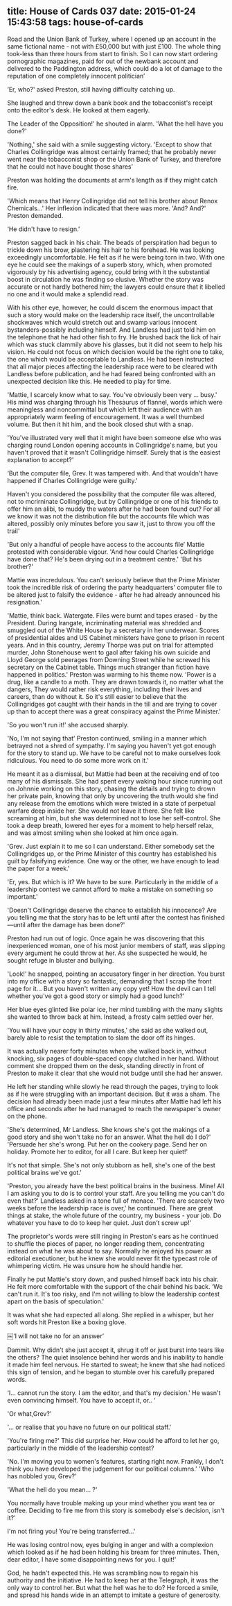title: House of Cards 037
date: 2015-01-24 15:43:58
tags: house-of-cards
---

Road and the Union Bank of Turkey, where I opened up an account in the same fictional name - not with £50,000 but with just £100. The whole thing took-less than three hours from start to finish. So I can now start ordering pornographic magazines, paid for out of the newbank account and delivered to the Paddington address, which could do a lot of damage to the reputation of one completely innocent politician’

‘Er, who?' asked Preston, still having difficulty catching up.

She laughed and threw down a bank book and the tobacconist's receipt onto the editor's desk. He looked at them eagerly.

The Leader of the Opposition!' he shouted in alarm. 'What the hell have you done?'

'Nothing,' she said with a smile suggesting victory. 'Except to show that Charles Collingridge was almost certainly framed; that he probably never went near the tobacconist shop or the Union Bank of Turkey, and therefore that he could not have bought those shares’

Preston was holding the documents at arm's length as if they might catch fire.

'Which means that Henry Collingridge did not tell his brother about Renox Chemicals...' Her inflexion indicated that there was more. 'And? And?' Preston demanded.

‘He didn't have to resign.'

Preston sagged back in his chair. The beads of perspiration had begun to trickle down his brow, plastering his hair to his forehead. He was looking exceedingly uncomfortable. He felt as if he were being torn in two. With one eye he could see the makings of a superb story, which, when promoted vigorously by his advertising agency, could bring with it the substantial boost in circulation he was finding so elusive. Whether the story was accurate or not hardly bothered him; the lawyers could ensure that it libelled no one and it would make a splendid read.

With his other eye, however, he could discern the enormous impact that such a story would make on the leadership race itself, the uncontrollable shockwaves which would stretch out and swamp various innocent bystanders-possibly including himself. And Landless had just told him on the telephone that he had other fish to fry. He brushed back the lick of hair which was stuck clammily above his glasses, but it did not seem to help his vision. He could not focus on which decision would be the right one to take, the one which would be acceptable to Landless. He had been instructed that all major pieces affecting the leadership race were to be cleared with Landless before publication, and he had feared being confronted with an unexpected decision like this. He needed to play for time.

'Mattie, I scarcely know what to say. You've obviously been very ... busy.' His mind was charging through his Thesaurus of flannel, words which were meaningless and noncommittal but which left their audience with an appropriately warm feeling of encouragement. It was a well thumbed volume. But then it hit him, and the book closed shut with a snap.

'You've illustrated very well that it might have been someone else who was charging round London opening accounts in Collingridge's name, but you haven't proved that it wasn't Collingridge himself. Surely that is the easiest explanation to accept?'

‘But the computer file, Grev. It was tampered with. And that wouldn't have happened if Charles Collingridge were guilty.'

Haven't you considered the possibility that the computer file was altered, not to mcrirninate Collingridge, but by Collingridge or one of his friends to offer him an alibi, to muddy the waters after he had been found out? For all we know it was not the distribution file but the accounts file which was altered, possibly only minutes before you saw it, just to throw you off the trail'

'But only a handful of people have access to the accounts file’ Mattie protested with considerable vigour. 'And how could Charles Collingridge have done that? He's been drying out in a treatment centre.' 'But his brother?'

Mattie was incredulous. You can't seriously believe that the Prime Minister took the incredible risk of ordering the party headquarters' computer file to be altered just to falsify the evidence - after he had already announced his resignation.'

'Mattie, think back. Watergate. Files were burnt and tapes erased - by the President. During Irangate, incriminating material was shredded and smuggled out of the White House by a secretary in her underwear. Scores of presidential aides and US Cabinet ministers have gone to prison in recent years. And in this country, Jeremy Thorpe was put on trial for attempted murder, John Stonehouse went to gaol after faking his own suicide and Lloyd George sold peerages from Downing Street while he screwed his secretary on the Cabinet table. Things much stranger than fiction have happened in politics.' Preston was warming to his theme now. 'Power is a drug, like a candle to a moth. They are drawn towards it, no matter what the dangers, They would rather risk everything, including their lives and careers, than do without it. So it's still easier to believe that the Collingridges got caught with their hands in the till and are trying to cover up than to accept there was a great conspiracy against the Prime Minister.'

'So you won't run it!' she accused sharply.

'No, I'm not saying that’ Preston continued, smiling in a manner which betrayed not a shred of sympathy. I'm saying you haven't yet got enough for the story to stand up. We have to be careful not to make ourselves look ridiculous. You need to do some more work on it.'

He meant it as a dismissal, but Mattie had been at the receiving end of too many of his dismissals. She had spent every waking hour since running out on Johnnie working on this story, chasing the details and trying to drown her private pain, knowing that only by uncovering the truth would she find any release from the emotions which were twisted in a state of perpetual warfare deep inside her. She would not leave it there. She felt like screaming at him, but she was determined not to lose her self-control. She took a deep breath, lowered her eyes for a moment to help herself relax, and was almost smiling when she looked at him once again.

'Grev. Just explain it to me so I can understand. Either somebody set the Collingridges up, or the Prime Minister of this country has established his guilt by falsifying evidence. One way or the other, we have enough to lead the paper for a week.'

'Er, yes. But which is it? We have to be sure. Particularly in the middle of a leadership contest we cannot afford to make a mistake on something so important.'

'Doesn't Collingridge deserve the chance to establish his innocence? Are you telling me that the story has to be left until after the contest has finished—until after the damage has been done?'

Preston had run out of logic. Once again he was discovering that this inexperienced woman, one of his most junior members of staff, was slipping every argument he could throw at her. As she suspected he would, he sought refuge in bluster and bullying.

'Look!' he snapped, pointing an accusatory finger in her direction. You burst into my office with a story so fantastic, demanding that I scrap the front page for it... But you haven't written any copy yet! How the devil can I tell whether you've got a good story or simply had a good lunch?'

Her blue eyes glinted like polar ice, her mind tumbling with the many slights she wanted to throw back at him. Instead, a frosty calm settled over her.

'You will have your copy in thirty minutes,' she said as she walked out, barely able to resist the temptation to slam the door off its hinges.

It was actually nearer forty minutes when she walked back in, without knocking, six pages of double-spaced copy clutched in her hand. Without comment she dropped them on the desk, standing directly in front of Preston to make it clear that she would not budge until she had her answer.

He left her standing while slowly he read through the pages, trying to look as if he were struggling with an important decision. But it was a sham. The decision had already been made just a few minutes after Mattie had left his office and seconds after he had managed to reach the newspaper's owner on the phone.

'She's determined, Mr Landless. She knows she's got the makings of a good story and she won't take no for an answer. What the hell do I do?' 'Persuade her she's wrong. Put her on the cookery page. Send her on holiday. Promote her to editor, for all I care. But keep her quiet!'

It's not that simple. She's not only stubborn as hell, she's one of the best political brains we've got.'

'Preston, you already have the best political brains in the business. Mine! All I am asking you to do is to control your staff. Are you telling me you can't do even that?' Landless asked in a tone full of menace. 'There are scarcely two weeks before the leadership race is over,' he continued. There are great things at stake, the whole future of the country, my business - your job. Do whatever you have to do to keep her quiet. Just don't screw up!'

The proprietor's words were still ringing in Preston's ears as he continued to shuffle the pieces of paper, no longer reading them, concentrating instead on what he was about to say. Normally he enjoyed his power as editorial executioner, but he knew she would never fit the typecast role of whimpering victim. He was unsure how he should handle her.

Finally he put Mattie's story down, and pushed himself back into his chair. He felt more comfortable with the support of the chair behind his back. ‘We can't run it. It's too risky, and I'm not willing to blow the leadership contest apart on the basis of speculation.'

It was what she had expected all along. She replied in a whisper, but her soft words hit Preston like a boxing glove.

￼‘I will not take no for an answer’

Dammit. Why didn't she just accept it, shrug it off or just burst into tears like the others? The quiet insolence behind her words and his inability to handle it made him feel nervous. He started to sweat; he knew that she had noticed this sign of tension, and he began to stumble over his carefully prepared words.

‘I... cannot run the story. I am the editor, and that's my decision.' He wasn't even convincing himself. You have to accept it, or.. ‘

'Or what,Grev?'

'... or realise that you have no future on our political staff.'

'You're firing me?' This did surprise her. How could he afford to let her go, particularly in the middle of the leadership contest?

'No. I'm moving you to women's features, starting right now. Frankly, I don't think you have developed the judgement for our political columns.' 'Who has nobbled you, Grev?'

'What the hell do you mean... ?'

You normally have trouble making up your mind whether you want tea or coffee. Deciding to fire me from this story is somebody else's decision, isn't it?'

I'm not firing you! You're being transferred...'

He was losing control now, eyes bulging in anger and with a complexion which looked as if he had been holding his bream for three minutes. Then, dear editor, I have some disappointing news for you. I quit!'

God, he hadn't expected this. He was scrambling now to regain his authority and the initiative. He had to keep her at the Telegraph, it was the only way to control her. But what the hell was he to do? He forced a smile, and spread his hands wide in an attempt to imitate a gesture of generosity.

